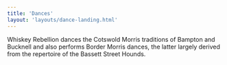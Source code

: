 ```yaml
---
title: 'Dances'
layout: 'layouts/dance-landing.html'
---
```


Whiskey Rebellion dances the Cotswold Morris traditions of Bampton and Bucknell and 
also performs Border Morris dances, the latter largely derived from the repertoire of
the Bassett Street Hounds.
